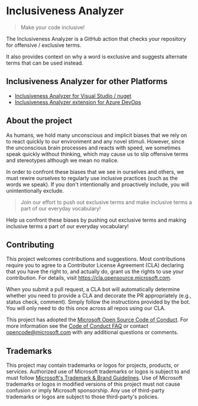 # Inclusiveness Analyzer

> Make your code inclusive!

The Inclusiveness Analyzer is a GitHub action that checks your repository for offensive / exclusive terms.

It also provides context on why a word is exclusive and suggests alternate terms that can be used instead.

## Inclusiveness Analyzer for other Platforms

* [Inclusiveness Analyzer for Visual Studio / nuget](https://github.com/microsoft/InclusivenessAnalyzerVisualStudio)
* [Inclusiveness Analyzer extension for Azure DevOps](https://github.com/microsoft/InclusivenessAnalyzerAzureDevOps)

## About the project

As humans, we hold many unconscious and implicit biases that we rely on to react quickly to our environment and any novel stimuli. However, since the unconscious brain processes and reacts with speed, we sometimes speak quickly without thinking, which may cause us to slip offensive terms and stereotypes although we mean no malice.

In order to confront these biases that we see in ourselves and others, we must rewire ourselves to regularly use inclusive practices (such as the words we speak). If you don't intentionally and proactively include, you will unintentionally exclude.

> Join our effort to push out exclusive terms and make inclusive terms a part of our everyday vocabulary!

Help us confront these biases by pushing out exclusive terms and making inclusive terms a part of our everyday vocabulary!

## Contributing

This project welcomes contributions and suggestions.  Most contributions require you to agree to a
Contributor License Agreement (CLA) declaring that you have the right to, and actually do, grant us
the rights to use your contribution. For details, visit https://cla.opensource.microsoft.com.

When you submit a pull request, a CLA bot will automatically determine whether you need to provide
a CLA and decorate the PR appropriately (e.g., status check, comment). Simply follow the instructions
provided by the bot. You will only need to do this once across all repos using our CLA.

This project has adopted the [Microsoft Open Source Code of Conduct](https://opensource.microsoft.com/codeofconduct/).
For more information see the [Code of Conduct FAQ](https://opensource.microsoft.com/codeofconduct/faq/) or
contact [opencode@microsoft.com](mailto:opencode@microsoft.com) with any additional questions or comments.

## Trademarks

This project may contain trademarks or logos for projects, products, or services. Authorized use of Microsoft 
trademarks or logos is subject to and must follow
[Microsoft's Trademark & Brand Guidelines](https://www.microsoft.com/legal/intellectualproperty/trademarks/usage/general).
Use of Microsoft trademarks or logos in modified versions of this project must not cause confusion or imply Microsoft sponsorship.
Any use of third-party trademarks or logos are subject to those third-party's policies.

